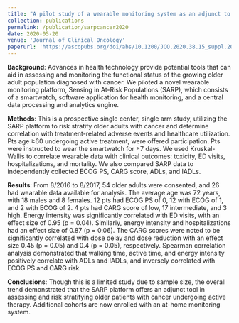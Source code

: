 ```yaml
---
title: "A pilot study of a wearable monitoring system as an adjunct to geriatric assessment in older adults with cancer."
collection: publications
permalink: /publication/sarpcancer2020
date: 2020-05-20
venue: 'Journal of Clinical Oncology'
paperurl: 'https://ascopubs.org/doi/abs/10.1200/JCO.2020.38.15_suppl.2062'
---
```

**Background**: 
Advances in health technology provide potential tools that can aid in assessing and monitoring the functional status of the growing older adult population diagnosed with cancer. We piloted a novel wearable monitoring platform, Sensing in At-Risk Populations (SARP), which consists of a smartwatch, software application for health monitoring, and a central data processing and analytics engine. 

**Methods**: This is a prospective single center, single arm study, utilizing the SARP platform to risk stratify older adults with cancer and determine correlation with treatment-related adverse events and healthcare utilization. Pts age ≥60 undergoing active treatment, were offered participation. Pts were instructed to wear the smartwatch for ≥7 days. We used Kruskal-Wallis to correlate wearable data with clinical outcomes: toxicity, ED visits, hospitalizations, and mortality. We also compared SARP data to independently collected ECOG PS, CARG score, ADLs, and IADLs. 

**Results**: 
From 8/2016 to 8/2017, 54 older adults were consented, and 26 had wearable data available for analysis. The average age was 72 years, with 18 males and 8 females. 12 pts had ECOG PS of 0, 12 with ECOG of 1, and 2 with ECOG of 2. 4 pts had CARG score of low, 17 intermediate, and 3 high. Energy intensity was significantly correlated with ED visits, with an effect size of 0.95 (p = 0.04). Similarly, energy intensity and hospitalizations had an effect size of 0.87 (p = 0.06). The CARG scores were noted to be significantly correlated with dose delay and dose reduction with an effect size 0.45 (p = 0.05) and 0.4 (p = 0.05), respectively. Spearman correlation analysis demonstrated that walking time, active time, and energy intensity positively correlate with ADLs and IADLs, and inversely correlated with ECOG PS and CARG risk. 

**Conclusions**: 
Though this is a limited study due to sample size, the overall trend demonstrated that the SARP platform offers an adjunct tool in assessing and risk stratifying older patients with cancer undergoing active therapy. Additional cohorts are now enrolled with an at-home monitoring system.